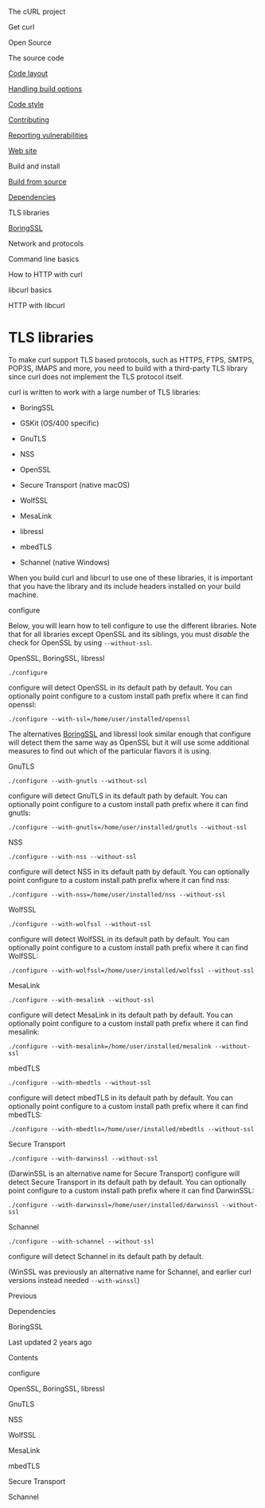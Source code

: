 

<span class="text-4505230f--UIH300-2063425d--textContentFamily-49a318e1--navButtonLabel-14a4968f">The cURL project</span>

<span class="text-4505230f--UIH300-2063425d--textContentFamily-49a318e1--navButtonLabel-14a4968f">Get curl</span>

<span class="text-4505230f--UIH300-2063425d--textContentFamily-49a318e1--navButtonLabel-14a4968f">Open Source</span>

<span class="text-4505230f--UIH300-2063425d--textContentFamily-49a318e1--navButtonLabel-14a4968f">The source code</span>

<a href="../layout.html" class="navButton-94f2579c--pageItemWithChildrenNested-2c5d8183--navButtonClickable-161b88ca"><span class="text-4505230f--UIH300-2063425d--textContentFamily-49a318e1--navButtonLabel-14a4968f">Code layout</span></a>

<a href="../options.html" class="navButton-94f2579c--pageItemWithChildrenNested-2c5d8183--navButtonClickable-161b88ca"><span class="text-4505230f--UIH300-2063425d--textContentFamily-49a318e1--navButtonLabel-14a4968f">Handling build options</span></a>

<a href="../style.html" class="navButton-94f2579c--pageItemWithChildrenNested-2c5d8183--navButtonClickable-161b88ca"><span class="text-4505230f--UIH300-2063425d--textContentFamily-49a318e1--navButtonLabel-14a4968f">Code style</span></a>

<a href="../contributing.html" class="navButton-94f2579c--pageItemWithChildrenNested-2c5d8183--navButtonClickable-161b88ca"><span class="text-4505230f--UIH300-2063425d--textContentFamily-49a318e1--navButtonLabel-14a4968f">Contributing</span></a>

<a href="../reportvuln.html" class="navButton-94f2579c--pageItemWithChildrenNested-2c5d8183--navButtonClickable-161b88ca"><span class="text-4505230f--UIH300-2063425d--textContentFamily-49a318e1--navButtonLabel-14a4968f">Reporting vulnerabilities</span></a>

<a href="../web.html" class="navButton-94f2579c--pageItemWithChildrenNested-2c5d8183--navButtonClickable-161b88ca"><span class="text-4505230f--UIH300-2063425d--textContentFamily-49a318e1--navButtonLabel-14a4968f">Web site</span></a>

<span class="text-4505230f--UIH300-2063425d--textContentFamily-49a318e1--navButtonLabel-14a4968f">Build and install</span>

<a href="fromsource.html" class="navButton-94f2579c--pageItemWithChildrenNested-2c5d8183--navButtonClickable-161b88ca"><span class="text-4505230f--UIH300-2063425d--textContentFamily-49a318e1--navButtonLabel-14a4968f">Build from source</span></a>

<a href="deps.html" class="navButton-94f2579c--pageItemWithChildrenNested-2c5d8183--navButtonClickable-161b88ca"><span class="text-4505230f--UIH300-2063425d--textContentFamily-49a318e1--navButtonLabel-14a4968f">Dependencies</span></a>

<span class="text-4505230f--UIH300-2063425d--textContentFamily-49a318e1--navButtonLabel-14a4968f">TLS libraries</span>

<a href="tls/boringssl.html" class="navButton-94f2579c--pageItemWithChildrenNested-2c5d8183--navButtonClickable-161b88ca"><span class="text-4505230f--UIH300-2063425d--textContentFamily-49a318e1--navButtonLabel-14a4968f">BoringSSL</span></a>

<span class="text-4505230f--UIH300-2063425d--textContentFamily-49a318e1--navButtonLabel-14a4968f">Network and protocols</span>

<span class="text-4505230f--UIH300-2063425d--textContentFamily-49a318e1--navButtonLabel-14a4968f">Command line basics</span>



<span class="text-4505230f--UIH300-2063425d--textContentFamily-49a318e1--navButtonLabel-14a4968f">How to HTTP with curl</span>

<span class="text-4505230f--UIH300-2063425d--textContentFamily-49a318e1--navButtonLabel-14a4968f">libcurl basics</span>

<span class="text-4505230f--UIH300-2063425d--textContentFamily-49a318e1--navButtonLabel-14a4968f">HTTP with libcurl</span>









# <span class="text-4505230f--DisplayH900-bfb998fa--textContentFamily-49a318e1">TLS libraries</span>

<span class="text-4505230f--UIH300-2063425d--textUIFamily-5ebd8e40--text-8ee2c8b2"></span>

<span class="text-4505230f--UIH300-2063425d--textUIFamily-5ebd8e40--text-8ee2c8b2"></span>

<span class="text-4505230f--TextH400-3033861f--textContentFamily-49a318e1"><span data-key="9a708919cb9d439ab84c8688a084e62e"><span data-offset-key="9a708919cb9d439ab84c8688a084e62e:0">To make curl support TLS based protocols, such as HTTPS, FTPS, SMTPS, POP3S, IMAPS and more, you need to build with a third-party TLS library since curl does not implement the TLS protocol itself.</span></span></span>

<span class="text-4505230f--TextH400-3033861f--textContentFamily-49a318e1"><span data-key="ea5689eb589946be8963f86a00302060"><span data-offset-key="ea5689eb589946be8963f86a00302060:0">curl is written to work with a large number of TLS libraries:</span></span></span>

- <span class="text-4505230f--TextH400-3033861f--textContentFamily-49a318e1"><span data-key="6d797d198d064cf1a11197f851140439"><span data-offset-key="6d797d198d064cf1a11197f851140439:0">BoringSSL</span></span></span>

- <span class="text-4505230f--TextH400-3033861f--textContentFamily-49a318e1"><span data-key="eed09f9f0ce4400d8e9f7cd4379ca3e7"><span data-offset-key="eed09f9f0ce4400d8e9f7cd4379ca3e7:0">GSKit (OS/400 specific)</span></span></span>

- <span class="text-4505230f--TextH400-3033861f--textContentFamily-49a318e1"><span data-key="75a6602af50b4e16860eb0e4db58708e"><span data-offset-key="75a6602af50b4e16860eb0e4db58708e:0">GnuTLS</span></span></span>

- <span class="text-4505230f--TextH400-3033861f--textContentFamily-49a318e1"><span data-key="ac6c84b3367f4d689e6e4ade0452e06a"><span data-offset-key="ac6c84b3367f4d689e6e4ade0452e06a:0">NSS</span></span></span>

- <span class="text-4505230f--TextH400-3033861f--textContentFamily-49a318e1"><span data-key="9996ca3584f64140b11d40b59c5cc792"><span data-offset-key="9996ca3584f64140b11d40b59c5cc792:0">OpenSSL</span></span></span>

- <span class="text-4505230f--TextH400-3033861f--textContentFamily-49a318e1"><span data-key="14c13f822749418f9b0745058685bd80"><span data-offset-key="14c13f822749418f9b0745058685bd80:0">Secure Transport (native macOS)</span></span></span>

- <span class="text-4505230f--TextH400-3033861f--textContentFamily-49a318e1"><span data-key="164cb4327a954776906d9b4dde6e8eb4"><span data-offset-key="164cb4327a954776906d9b4dde6e8eb4:0">WolfSSL</span></span></span>

- <span class="text-4505230f--TextH400-3033861f--textContentFamily-49a318e1"><span data-key="91fa9ab91cde43adba5eb8388e19cc45"><span data-offset-key="91fa9ab91cde43adba5eb8388e19cc45:0">MesaLink</span></span></span>

- <span class="text-4505230f--TextH400-3033861f--textContentFamily-49a318e1"><span data-key="8f6784826eb34b3a968e2e67db1ca73e"><span data-offset-key="8f6784826eb34b3a968e2e67db1ca73e:0">libressl</span></span></span>

- <span class="text-4505230f--TextH400-3033861f--textContentFamily-49a318e1"><span data-key="823e9f99f9e649ebb7b82c058accaad7"><span data-offset-key="823e9f99f9e649ebb7b82c058accaad7:0">mbedTLS</span></span></span>

- <span class="text-4505230f--TextH400-3033861f--textContentFamily-49a318e1"><span data-key="5aa8573aa8ab4572a6661d6199c3e466"><span data-offset-key="5aa8573aa8ab4572a6661d6199c3e466:0">Schannel (native Windows)</span></span></span>

<span class="text-4505230f--TextH400-3033861f--textContentFamily-49a318e1"><span data-key="6df1a835e45a41109432ce052aaff8bc"><span data-offset-key="6df1a835e45a41109432ce052aaff8bc:0">When you build curl and libcurl to use one of these libraries, it is important that you have the library and its include headers installed on your build machine.</span></span></span>

<span class="text-4505230f--HeadingH700-04e1a2a3--textContentFamily-49a318e1"><span data-key="7b96546d67684c88864bcc69729f5700"><span data-offset-key="7b96546d67684c88864bcc69729f5700:0">configure</span></span></span>

<span class="text-4505230f--TextH400-3033861f--textContentFamily-49a318e1"><span data-key="30b57464a2bb415d85f4a4988d0418ef"><span data-offset-key="30b57464a2bb415d85f4a4988d0418ef:0">Below, you will learn how to tell configure to use the different libraries. Note that for all libraries except OpenSSL and its siblings, you must </span><span data-offset-key="30b57464a2bb415d85f4a4988d0418ef:1">_disable_</span><span data-offset-key="30b57464a2bb415d85f4a4988d0418ef:2"> the check for OpenSSL by using </span><span data-offset-key="30b57464a2bb415d85f4a4988d0418ef:3">`--without-ssl`</span><span data-offset-key="30b57464a2bb415d85f4a4988d0418ef:4">.</span></span></span>

<span class="text-4505230f--HeadingH600-23f228db--textContentFamily-49a318e1"><span data-key="ff21733a2fbc47349d0aceb99206b423"><span data-offset-key="ff21733a2fbc47349d0aceb99206b423:0">OpenSSL, BoringSSL, libressl</span></span></span>

    ./configure

<span class="text-4505230f--TextH400-3033861f--textContentFamily-49a318e1"><span data-key="37bcb747955d4807a085b5cac5f7dc02"><span data-offset-key="37bcb747955d4807a085b5cac5f7dc02:0">configure will detect OpenSSL in its default path by default. You can optionally point configure to a custom install path prefix where it can find openssl:</span></span></span>

    ./configure --with-ssl=/home/user/installed/openssl

<span class="text-4505230f--TextH400-3033861f--textContentFamily-49a318e1"><span data-key="a3dbdab4797a4cd79cf982ab8a2db03d"><span data-offset-key="a3dbdab4797a4cd79cf982ab8a2db03d:0">The alternatives </span></span><a href="tls/boringssl.html" class="link-a079aa82--primary-53a25e66--link-faf6c434"><span data-key="34e11588a7244bf8bca358a28c5b6c12"><span data-offset-key="34e11588a7244bf8bca358a28c5b6c12:0">BoringSSL</span></span></a><span data-key="559a6e66857a47fdb3da17460f467c67"><span data-offset-key="559a6e66857a47fdb3da17460f467c67:0"> and libressl look similar enough that configure will detect them the same way as OpenSSL but it will use some additional measures to find out which of the particular flavors it is using.</span></span></span>

<span class="text-4505230f--HeadingH600-23f228db--textContentFamily-49a318e1"><span data-key="edff95753b2a467096bb0891e561e3b3"><span data-offset-key="edff95753b2a467096bb0891e561e3b3:0">GnuTLS</span></span></span>

    ./configure --with-gnutls --without-ssl

<span class="text-4505230f--TextH400-3033861f--textContentFamily-49a318e1"><span data-key="91a85e251a304a5999d544fbe60f38b2"><span data-offset-key="91a85e251a304a5999d544fbe60f38b2:0">configure will detect GnuTLS in its default path by default. You can optionally point configure to a custom install path prefix where it can find gnutls:</span></span></span>

    ./configure --with-gnutls=/home/user/installed/gnutls --without-ssl

<span class="text-4505230f--HeadingH600-23f228db--textContentFamily-49a318e1"><span data-key="d09b48b0371c41dca432d90803aacfb2"><span data-offset-key="d09b48b0371c41dca432d90803aacfb2:0">NSS</span></span></span>

    ./configure --with-nss --without-ssl

<span class="text-4505230f--TextH400-3033861f--textContentFamily-49a318e1"><span data-key="16e68377cda64e328a021d7fad7a41c9"><span data-offset-key="16e68377cda64e328a021d7fad7a41c9:0">configure will detect NSS in its default path by default. You can optionally point configure to a custom install path prefix where it can find nss:</span></span></span>

    ./configure --with-nss=/home/user/installed/nss --without-ssl

<span class="text-4505230f--HeadingH600-23f228db--textContentFamily-49a318e1"><span data-key="bb0e09a2b92349ec805f0ab583493c57"><span data-offset-key="bb0e09a2b92349ec805f0ab583493c57:0">WolfSSL</span></span></span>

    ./configure --with-wolfssl --without-ssl

<span class="text-4505230f--TextH400-3033861f--textContentFamily-49a318e1"><span data-key="930d6af035494c8791fbca035eb292cc"><span data-offset-key="930d6af035494c8791fbca035eb292cc:0">configure will detect WolfSSL in its default path by default. You can optionally point configure to a custom install path prefix where it can find WolfSSL:</span></span></span>

    ./configure --with-wolfssl=/home/user/installed/wolfssl --without-ssl

<span class="text-4505230f--HeadingH600-23f228db--textContentFamily-49a318e1"><span data-key="3f5ae0aa2b9549c79d742969a324da84"><span data-offset-key="3f5ae0aa2b9549c79d742969a324da84:0">MesaLink</span></span></span>

    ./configure --with-mesalink --without-ssl

<span class="text-4505230f--TextH400-3033861f--textContentFamily-49a318e1"><span data-key="7986a3d381e5442ca4cbbabf55e1364a"><span data-offset-key="7986a3d381e5442ca4cbbabf55e1364a:0">configure will detect MesaLink in its default path by default. You can optionally point configure to a custom install path prefix where it can find mesalink:</span></span></span>

    ./configure --with-mesalink=/home/user/installed/mesalink --without-ssl

<span class="text-4505230f--HeadingH600-23f228db--textContentFamily-49a318e1"><span data-key="cb4e9cbdce6c4444bb3e1c5bb4ddb349"><span data-offset-key="cb4e9cbdce6c4444bb3e1c5bb4ddb349:0">mbedTLS</span></span></span>

    ./configure --with-mbedtls --without-ssl

<span class="text-4505230f--TextH400-3033861f--textContentFamily-49a318e1"><span data-key="01e68552a89e438fb047bf7a80195d17"><span data-offset-key="01e68552a89e438fb047bf7a80195d17:0">configure will detect mbedTLS in its default path by default. You can optionally point configure to a custom install path prefix where it can find mbedTLS:</span></span></span>

    ./configure --with-mbedtls=/home/user/installed/mbedtls --without-ssl

<span class="text-4505230f--HeadingH600-23f228db--textContentFamily-49a318e1"><span data-key="ceea21003e614d929db6b7afd4620dfd"><span data-offset-key="ceea21003e614d929db6b7afd4620dfd:0">Secure Transport</span></span></span>

    ./configure --with-darwinssl --without-ssl

<span class="text-4505230f--TextH400-3033861f--textContentFamily-49a318e1"><span data-key="c34c9f50bbad403cb28c23667de96d2c"><span data-offset-key="c34c9f50bbad403cb28c23667de96d2c:0">(DarwinSSL is an alternative name for Secure Transport) configure will detect Secure Transport in its default path by default. You can optionally point configure to a custom install path prefix where it can find DarwinSSL:</span></span></span>

    ./configure --with-darwinssl=/home/user/installed/darwinssl --without-ssl

<span class="text-4505230f--HeadingH600-23f228db--textContentFamily-49a318e1"><span data-key="0c982a4de3324bdf9bf5b821e1b145fb"><span data-offset-key="0c982a4de3324bdf9bf5b821e1b145fb:0">Schannel</span></span></span>

    ./configure --with-schannel --without-ssl

<span class="text-4505230f--TextH400-3033861f--textContentFamily-49a318e1"><span data-key="55e641ffc1b041b8b0c965ce1f4d2816"><span data-offset-key="55e641ffc1b041b8b0c965ce1f4d2816:0">configure will detect Schannel in its default path by default.</span></span></span>

<span class="text-4505230f--TextH400-3033861f--textContentFamily-49a318e1"><span data-key="733ae60134534d308dc477a31e9c440d"><span data-offset-key="733ae60134534d308dc477a31e9c440d:0">(WinSSL was previously an alternative name for Schannel, and earlier curl versions instead needed </span><span data-offset-key="733ae60134534d308dc477a31e9c440d:1">`--with-winssl`</span><span data-offset-key="733ae60134534d308dc477a31e9c440d:2">)</span></span></span>

<a href="deps.html" class="reset-3c756112--card-6570f064--whiteCard-fff091a4--cardPrevious-56a5e674"></a>

<span class="text-4505230f--TextH200-a3425406--textContentFamily-49a318e1">Previous</span>

<span class="text-4505230f--UIH400-4e41e82a--textContentFamily-49a318e1">Dependencies</span>

<a href="tls/boringssl.html" class="reset-3c756112--card-6570f064--whiteCard-fff091a4--cardNext-19241c42"></a>


<span class="text-4505230f--UIH400-4e41e82a--textContentFamily-49a318e1">BoringSSL</span>



<span class="text-4505230f--TextH200-a3425406--textContentFamily-49a318e1">Last updated 2 years ago</span>



<span class="text-4505230f--InfoH100-1e92e1d1--textContentFamily-49a318e1">Contents</span>

<a href="tls.html#configure" class="reset-3c756112--menuItem-aa02f6ec--menuItemLight-757d5235--menuItemInline-173bdf97--pageTocItem-f4427024"></a>

<span class="text-4505230f--UIH300-2063425d--textContentFamily-49a318e1"><span class="text-4505230f--UIH200-50ead35f--textContentFamily-49a318e1">configure</span></span>

<a href="tls.html#openssl-boringssl-libressl" class="reset-3c756112--menuItem-aa02f6ec--menuItemLight-757d5235--menuItemInline-173bdf97--pageTocItem-f4427024"></a>

<span class="text-4505230f--UIH300-2063425d--textContentFamily-49a318e1"><span class="text-4505230f--UIH200-50ead35f--textContentFamily-49a318e1--pageTocLinkH2-2294976c">OpenSSL, BoringSSL, libressl</span></span>

<a href="tls.html#gnutls" class="reset-3c756112--menuItem-aa02f6ec--menuItemLight-757d5235--menuItemInline-173bdf97--pageTocItem-f4427024"></a>

<span class="text-4505230f--UIH300-2063425d--textContentFamily-49a318e1"><span class="text-4505230f--UIH200-50ead35f--textContentFamily-49a318e1--pageTocLinkH2-2294976c">GnuTLS</span></span>

<a href="tls.html#nss" class="reset-3c756112--menuItem-aa02f6ec--menuItemLight-757d5235--menuItemInline-173bdf97--pageTocItem-f4427024"></a>

<span class="text-4505230f--UIH300-2063425d--textContentFamily-49a318e1"><span class="text-4505230f--UIH200-50ead35f--textContentFamily-49a318e1--pageTocLinkH2-2294976c">NSS</span></span>

<a href="tls.html#wolfssl" class="reset-3c756112--menuItem-aa02f6ec--menuItemLight-757d5235--menuItemInline-173bdf97--pageTocItem-f4427024"></a>

<span class="text-4505230f--UIH300-2063425d--textContentFamily-49a318e1"><span class="text-4505230f--UIH200-50ead35f--textContentFamily-49a318e1--pageTocLinkH2-2294976c">WolfSSL</span></span>

<a href="tls.html#mesalink" class="reset-3c756112--menuItem-aa02f6ec--menuItemLight-757d5235--menuItemInline-173bdf97--pageTocItem-f4427024"></a>

<span class="text-4505230f--UIH300-2063425d--textContentFamily-49a318e1"><span class="text-4505230f--UIH200-50ead35f--textContentFamily-49a318e1--pageTocLinkH2-2294976c">MesaLink</span></span>

<a href="tls.html#mbedtls" class="reset-3c756112--menuItem-aa02f6ec--menuItemLight-757d5235--menuItemInline-173bdf97--pageTocItem-f4427024"></a>

<span class="text-4505230f--UIH300-2063425d--textContentFamily-49a318e1"><span class="text-4505230f--UIH200-50ead35f--textContentFamily-49a318e1--pageTocLinkH2-2294976c">mbedTLS</span></span>

<a href="tls.html#secure-transport" class="reset-3c756112--menuItem-aa02f6ec--menuItemLight-757d5235--menuItemInline-173bdf97--pageTocItem-f4427024"></a>

<span class="text-4505230f--UIH300-2063425d--textContentFamily-49a318e1"><span class="text-4505230f--UIH200-50ead35f--textContentFamily-49a318e1--pageTocLinkH2-2294976c">Secure Transport</span></span>

<a href="tls.html#schannel" class="reset-3c756112--menuItem-aa02f6ec--menuItemLight-757d5235--menuItemInline-173bdf97--pageTocItem-f4427024"></a>

<span class="text-4505230f--UIH300-2063425d--textContentFamily-49a318e1"><span class="text-4505230f--UIH200-50ead35f--textContentFamily-49a318e1--pageTocLinkH2-2294976c">Schannel</span></span>
